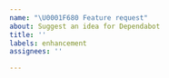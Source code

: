 ```yaml
---
name: "\U0001F680 Feature request"
about: Suggest an idea for Dependabot
title: ''
labels: enhancement
assignees: ''

---
```


<!-- Please search existing issues to avoid creating duplicates. -->

<!-- The Dependabot team is currently at reduced capacity, because of this our
response times on issues will be slower than we'd like. -->

<!-- Describe the feature you'd like. -->

<!-- If you would like to contribute: https://github.com/dependabot/dependabot-core -->
